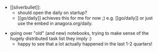 * [[silverbullet]]:
  * should open the daily on startup?
  - [[go/daily]] achieves this for me for now ;) e.g. [[go/daily]] or just use the embed in anagora.org/daily.
- going over "old" (and new) notebooks, trying to make sense of the hugely distributed task list they imply :)
  - happy to see that a lot actually happened in the last 1-2 quarters!